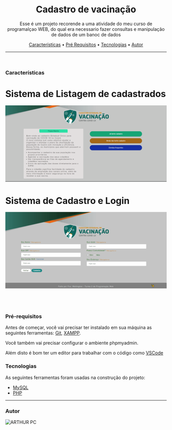 <h1 align="center">Cadastro de vacinação</h1>

<p align="center">Esse é um projeto recorende a uma atividade do meu curso de programalçao WEB, do qual era necessario fazer consultas e manipulação de dados de um banoc de dados</p>

<p align="center">
 <a href="#caracteristicas">Características</a> •
 <a href="#pré-requisitos">Pré Requisitos</a> •
 <a href="#tecnologias">Tecnologias</a> •
 <a href="#autor">Autor</a>
</p>

---

<br>


### Características
<h1 align="center">
  <h1>Sistema de Listagem de cadastrados</h1>
  <center>
  <img alt="Lechef" title="Listagem" src="./github/cadastrado.gif" />
  </center>
  <h1>Sistema de Cadastro e Login</h1>
  <center>
  <img alt="Lechef" title="Listagem" src="./github/cadastro.gif" />
  </center>

</h1>
<br><br><br>

### Pré-requisitos

Antes de começar, você vai precisar ter instalado em sua máquina as seguintes ferramentas:
[Git](https://git-scm.com), [XAMPP](https://www.apachefriends.org/pt_br/index.html).

Você também vai precisar configurar o ambiente phpmyadmin.

Além disto é bom ter um editor para trabalhar com o código como [VSCode](https://code.visualstudio.com/)


### Tecnologias

As seguintes ferramentas foram usadas na construção do projeto:

- [MySQL](https://www.mysql.com/)
- [PHP](https://www.php.net/)

---

### Autor

<img alt="ARTHUR PC" title="ARTHUR PC" src="https://avatars.githubusercontent.com/u/85302795?s=96&v=4" height="100" width="100" />
